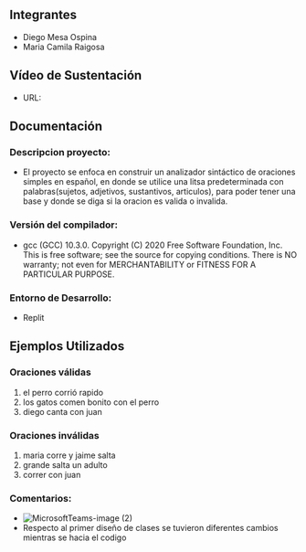 ## Integrantes
- Diego Mesa Ospina
- Maria Camila Raigosa

## Vídeo de Sustentación
- URL:

## Documentación

### Descripcion proyecto:
- El proyecto se enfoca en  construir  un  analizador sintáctico de oraciones simples en español, en donde se utilice una litsa predeterminada con palabras(sujetos, adjetivos, sustantivos, articulos), para poder tener una base y donde se diga si la oracion es valida o invalida.

### Versión del compilador:
- gcc (GCC) 10.3.0. Copyright (C) 2020 Free Software Foundation, Inc. This is free software; see the source for copying conditions. There is NO warranty; not even for MERCHANTABILITY or FITNESS FOR A PARTICULAR PURPOSE.

### Entorno de Desarrollo:
- Replit

## Ejemplos Utilizados
### Oraciones válidas

1. el perro corrió rapido
2. los gatos comen bonito con el perro
3. diego canta con juan

### Oraciones inválidas

1. maria corre y jaime salta
2. grande salta un adulto
3. correr con juan

### Comentarios:
- ![MicrosoftTeams-image (2)](https://user-images.githubusercontent.com/104176666/203621471-e03c73b5-c226-4322-8531-07b32414150e.png)
- Respecto al primer diseño de clases se tuvieron diferentes cambios mientras se hacia el codigo

